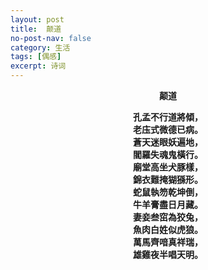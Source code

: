 ```yaml
---
layout: post
title:  颠道
no-post-nav: false
category: 生活
tags: [偶感]
excerpt: 诗词
---
```


**<center>颠道</center>**

**<center>孔孟不行道將傾，</center>**
**<center>老庒式微德已病。</center>**
**<center>蒼天迷眼妖遍地，</center>**
**<center>閻羅失魂鬼橫行。</center>**
**<center>廟堂高坐犬豚樣，</center>**
**<center>錦衣難掩猢猻形。</center>**
**<center>蛇鼠執笏乾坤倒，</center>**
**<center>牛羊膏盡日月藏。</center>**
**<center>妻妾叁窋為狡兔，</center>**
**<center>魚肉白姓似虎狼。</center>**
**<center>萬馬齊喑真祥瑞，</center>**
**<center>雄雞夜半唱天明。</center>**
